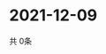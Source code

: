 # 2021-12-09
  共 0条

  <!-- BEGIN -->
  <!-- 最后更新时间Thu Dec 09 2021 13:14:23 GMT+0000 (Coordinated Universal Time) -->
  
  <!-- END -->
  
  